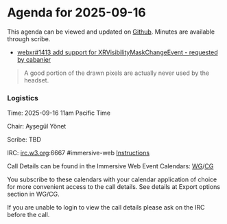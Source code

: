 # Agenda for 2025-09-16

This agenda can be viewed and updated on [Github](https://github.com/immersive-web/administrivia/blob/main/meetings/2025/2025-09-16-Immersive_Web_Group_Teleconference-agenda.md). Minutes are available through scribe. 

- [webxr#1413  add support for XRVisibilityMaskChangeEvent - requested by cabanier](https://github.com/immersive-web/webxr/issues/1413)

> A good portion of the drawn pixels are actually never used by the headset.




 ### Logistics 

Time: 2025-09-16 11am Pacific Time 

Chair: Ayșegül Yönet 

Scribe: TBD 

IRC: [irc.w3.org](https://irc.w3.org/):6667 #immersive-web [Instructions](https://github.com/immersive-web/administrivia/blob/main/IRC.md)

Call Details can be found in the Immersive Web Event Calendars: [WG](https://www.w3.org/groups/wg/immersive-web/calendar/)/[CG](https://www.w3.org/groups/cg/immersive-web/calendar/)

You subscribe to these calendars with your calendar application of choice for more convenient access to the call details. See details at Export options section in WG/CG.

If you are unable to login to view the call details please ask on the IRC before the call.
